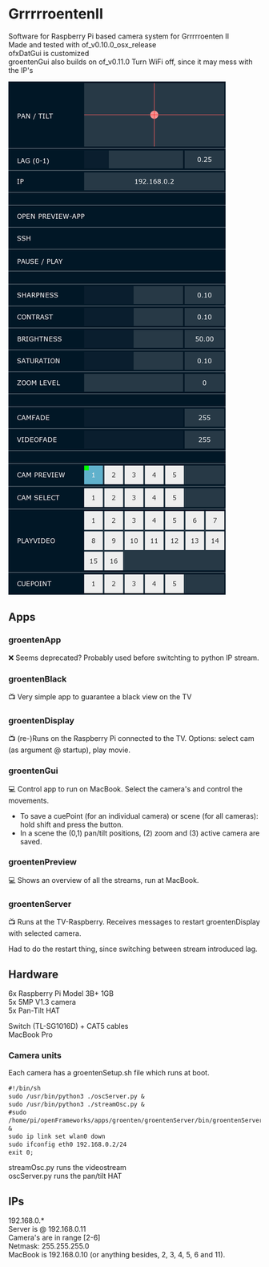 # GrrrrroentenII
Software for Raspberry Pi based camera system for Grrrrroenten II  
Made and tested with of_v0.10.0_osx_release  
ofxDatGui is customized  
groentenGui also builds on of_v0.11.0
Turn WiFi off, since it may mess with the IP's  

![GrrrrroentenGui](https://github.com/jildertviet/GrrrrroentenII/blob/main/groentenGui/bin/data/grrrrroentenGui.png)

## Apps  
### groentenApp  
:x: Seems deprecated? Probably used before switchting to python IP stream.
### groentenBlack  
:tv: Very simple app to guarantee a black view on the TV  
### groentenDisplay  
:tv: (re-)Runs on the Raspberry Pi connected to the TV. Options: select cam (as argument @ startup), play movie.
### groentenGui  
:computer: Control app to run on MacBook. Select the camera's and control the movements.  
- To save a cuePoint (for an individual camera) or scene (for all cameras): hold shift and press the button.  
- In a scene the (0,1) pan/tilt positions, (2) zoom and (3) active camera are saved. 
### groentenPreview  
:computer: Shows an overview of all the streams, run at MacBook.  
### groentenServer  
:tv: Runs at the TV-Raspberry. Receives messages to restart groentenDisplay with selected camera.  

Had to do the restart thing, since switching between stream introduced lag.

## Hardware  
6x Raspberry Pi Model 3B+ 1GB  
5x 5MP V1.3 camera  
5x Pan-Tilt HAT  

Switch (TL-SG1016D) + CAT5 cables  
MacBook Pro  

### Camera units  
Each camera has a groentenSetup.sh file which runs at boot.
```
#!/bin/sh
sudo /usr/bin/python3 ./oscServer.py &
sudo /usr/bin/python3 ./streamOsc.py &
#sudo /home/pi/openFrameworks/apps/groenten/groentenServer/bin/groentenServer &
sudo ip link set wlan0 down
sudo ifconfig eth0 192.168.0.2/24
exit 0;
```  
streamOsc.py runs the videostream  
oscServer.py runs the pan/tilt HAT  

## IPs  
192.168.0.*  
Server is @ 192.168.0.11  
Camera's are in range [2-6]  
Netmask: 255.255.255.0  
MacBook is 192.168.0.10 (or anything besides, 2, 3, 4, 5, 6 and 11).  

